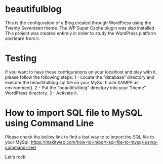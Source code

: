 # beautifulblog
This is the configuration of a Blog created through WordPress using the Twenty Seventeen theme. The WP Super Cache plugin was also installed. This project was created entirely in order to study the WordPress platform and learn from it.

# Testing
If you want to have these configurations on your localhost and play with it, please follow the following steps:
1 - Locate the "database" directory and execute the beaultifulblog.sql file on your MySql (I use XAMPP as environment).
2 - Put the "beaultifulblog" directory into your "theme" WordPress directory. 
3 - Activate it. 

# How to import SQL file to MySQL using Command Line
Please check the bellow link to find a fast way to to import the SQL file to your MySql.
https://makitweb.com/how-to-import-sql-file-to-mysql-using-command-line/

Let's rock!
